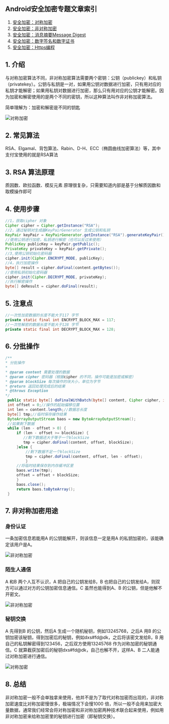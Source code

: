 ## Android安全加密专题文章索引

1. [安全加密：对称加密](http://blog.csdn.net/axi295309066/article/details/52491077)
2. [安全加密：非对称加密](http://blog.csdn.net/axi295309066/article/details/52494640)
3. [安全加密：消息摘要Message Digest](http://blog.csdn.net/axi295309066/article/details/52494725)
4. [安全加密：数字签名和数字证书](http://blog.csdn.net/axi295309066/article/details/52494832)
5. [安全加密：Https编程](http://blog.csdn.net/axi295309066/article/details/52494902)

## **1. 介绍**
与对称加密算法不同，非对称加密算法需要两个密钥：公钥（publickey）和私钥（privatekey）。公钥与私钥是一对，如果用公钥对数据进行加密，只有用对应的私钥才能解密；如果用私钥对数据进行加密，那么只有用对应的公钥才能解密。因为加密和解密使用的是两个不同的密钥，所以这种算法叫作非对称加密算法。

简单理解为：加密和解密是不同的钥匙

![对称加密](http://img.blog.csdn.net/20160910133438466)

## **2. 常见算法**
RSA、Elgamal、背包算法、Rabin、D-H、ECC（椭圆曲线加密算法）等，其中支付宝使用的就是RSA算法

## **3. RSA 算法原理**
质因数、欧拉函数、模反元素
原理很复杂，只需要知道内部是基于分解质因数和取模操作即可

## **4. 使用步骤**

```java
//1，获取cipher 对象
Cipher cipher = Cipher.getInstance("RSA");
//2，通过秘钥对生成器KeyPairGenerator 生成公钥和私钥
KeyPair keyPair = KeyPairGenerator.getInstance("RSA").generateKeyPair();
//使用公钥进行加密，私钥进行解密（也可以反过来使用）
PublicKey publicKey = keyPair.getPublic();
PrivateKey privateKey = keyPair.getPrivate();
//3,使用公钥初始化密码器
cipher.init(Cipher.ENCRYPT_MODE, publicKey);
//4，执行加密操作
byte[] result = cipher.doFinal(content.getBytes());
//使用私钥初始化密码器
cipher.init(Cipher.DECRYPT_MODE, privateKey);
//执行解密操作
byte[] deResult = cipher.doFinal(result);
```
## **5. 注意点**

```java
//一次性加密数据的长度不能大于117 字节
private static final int ENCRYPT_BLOCK_MAX = 117;
//一次性解密的数据长度不能大于128 字节
private static final int DECRYPT_BLOCK_MAX = 128;
```
## **6. 分批操作**

```java
/**
* 分批操作
*
* @param content 需要处理的数据
* @param cipher 密码器（根据cipher 的不同，操作可能是加密或解密）
* @param blockSize 每次操作的块大小，单位为字节
* @return 返回处理完成后的结果
* @throws Exception
*/
 public static byte[] doFinalWithBatch(byte[] content, Cipher cipher, int blockSize) throwseption {
 int offset = 0;//操作的起始偏移位置
 int len = content.length;//数据总长度
 byte[] tmp;//临时保存操作结果
 ByteArrayOutputStream baos = new ByteArrayOutputStream();
 //如果剩下数据
 while (len - offset > 0) {
	 if (len - offset >= blockSize) {
		//剩下数据还大于等于一个blockSize
		tmp = cipher.doFinal(content, offset, blockSize);
	 }else {
		 //剩下数据不足一个blockSize
		 tmp = cipher.doFinal(content, offset, len - offset);
		 }
	 //将临时结果保存到内存缓冲区里
	 baos.write(tmp);
	 offset = offset + blockSize;
	 }
	 baos.close();
	 return baos.toByteArray();
 }
```
## **7. 非对称加密用途**
### **身份认证**
一条加密信息若能用A 的公钥能解开，则该信息一定是用A 的私钥加密的，该能确定该用户是A。

![非对称加密](http://img.blog.csdn.net/20160910134305813)

### **陌生人通信**
A 和B 两个人互不认识，A 把自己的公钥发给B，B 也把自己的公钥发给A，则双方可以通过对方的公钥加密信息通信。C 虽然也能得到A、B 的公钥，但是他解不开密文。

![非对称加密](http://img.blog.csdn.net/20160910134435438)

### **秘钥交换**
A 先得到B 的公钥，然后A 生成一个随机秘钥，例如13245768，之后A 用B 的公钥加密该秘钥，得到加密后的秘钥，例如dxs#fd@dk，之后将该密文发给B，B 用自己的私钥解密得到123456，之后双方使用13245768 作为对称加密的秘钥通信。C 就算截获加密后的秘钥dxs#fd@dk，自己也解不开，这样A、B 二人能通过对称加密进行通信。

![对称加密](http://img.blog.csdn.net/20160910134559638)

## **8. 总结**
非对称加密一般不会单独拿来使用，他并不是为了取代对称加密而出现的，非对称加密速度比对称加密慢很多，极端情况下会慢1000 倍，所以一般不会用来加密大量数据，通常我们经常会将对称加密和非对称加密两种技术联合起来使用，例如用非对称加密来给称加密里的秘钥进行加密（即秘钥交换）。

